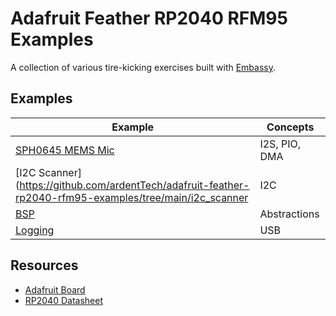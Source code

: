 # Adafruit Feather RP2040 RFM95 Examples
A collection of various tire-kicking exercises built with [Embassy](https://github.com/embassy-rs/embassy).


## Examples

| Example          | Concepts      |
| ---------------- | ------------- |
| [SPH0645 MEMS Mic](https://github.com/ardentTech/adafruit-feather-rp2040-rfm95-examples/tree/main/i2s_sph0645) | I2S, PIO, DMA |
| [I2C Scanner](https://github.com/ardentTech/adafruit-feather-rp2040-rfm95-examples/tree/main/i2c_scanner      | I2C           |
| [BSP](https://github.com/ardentTech/adafruit-feather-rp2040-rfm95-examples/tree/main/bsp)              | Abstractions  |
| [Logging ](https://github.com/ardentTech/adafruit-feather-rp2040-rfm95-examples/tree/main/logging)         | USB           |



## Resources
* [Adafruit Board](https://www.adafruit.com/product/5714)
* [RP2040 Datasheet](https://datasheets.raspberrypi.com/rp2040/rp2040-datasheet.pdf)
